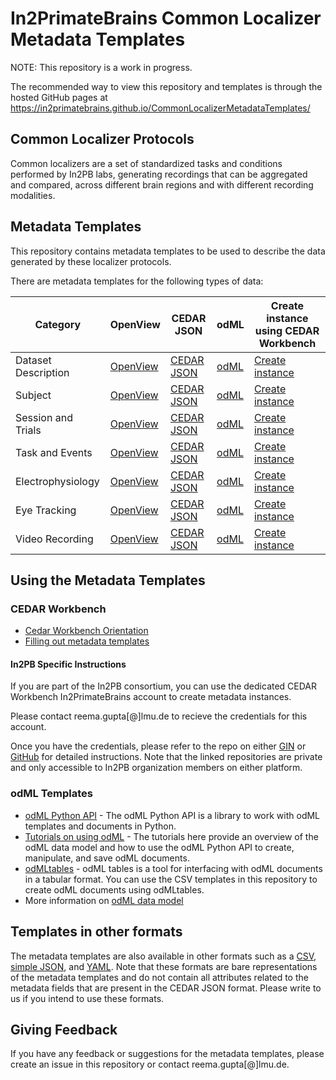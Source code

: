 # In2PrimateBrains Common Localizer Metadata Templates

NOTE: This repository is a work in progress.

The recommended way to view this repository and templates is through the hosted GitHub pages at https://in2primatebrains.github.io/CommonLocalizerMetadataTemplates/

## Common Localizer Protocols

Common localizers are a set of standardized tasks and conditions performed by In2PB labs, generating recordings that can be aggregated and compared, across different brain regions and with different recording modalities.

## Metadata Templates

This repository contains metadata templates to be used to describe the data generated by these localizer protocols. 

There are metadata templates for the following types of data:

| Category            | OpenView                                                                                                                                         | CEDAR JSON                                                                      | odML                                                                    | Create instance using CEDAR Workbench                                                                                                               |
| ------------------- | ------------------------------------------------------------------------------------------------------------------------------------------------ | ------------------------------------------------------------------------------- | ----------------------------------------------------------------------- | --------------------------------------------------------------------------------------------------------------------------------------------------- |
| Dataset Description | [OpenView](https://openview.metadatacenter.org/templates/https:%2F%2Frepo.metadatacenter.org%2Ftemplates%2F9c9841f8-4d47-4015-b11c-fa187ae0e36c) | [CEDAR JSON](templates-cedar/in2pb-templates/dataset-description-template.json) | [odML](templates-odml/in2pb-templates/dataset-description-template.xml) | [Create instance](https://cedar.metadatacenter.org/instances/create/https://repo.metadatacenter.org/templates/9c9841f8-4d47-4015-b11c-fa187ae0e36c) |
| Subject             | [OpenView](https://openview.metadatacenter.org/templates/https:%2F%2Frepo.metadatacenter.org%2Ftemplates%2Fd6d1e17c-5f1a-4749-a8b7-a2b4a16a8eac) | [CEDAR JSON](templates-cedar/in2pb-templates/subject-template.json)             | [odML](templates-odml/in2pb-templates/subject-template.xml)             | [Create instance](https://cedar.metadatacenter.org/instances/create/https://repo.metadatacenter.org/templates/d6d1e17c-5f1a-4749-a8b7-a2b4a16a8eac) |
| Session and Trials  | [OpenView](https://openview.metadatacenter.org/templates/https:%2F%2Frepo.metadatacenter.org%2Ftemplates%2Fcb8a1295-2e5b-455b-87a3-8925ef128ee9) | [CEDAR JSON](templates-cedar/in2pb-templates/session-trial-template.json)       | [odML](templates-odml/in2pb-templates/session-trial-template.xml)       | [Create instance](https://cedar.metadatacenter.org/instances/create/https://repo.metadatacenter.org/templates/cb8a1295-2e5b-455b-87a3-8925ef128ee9) |
| Task and Events     | [OpenView](https://openview.metadatacenter.org/templates/https:%2F%2Frepo.metadatacenter.org%2Ftemplates%2F401e76ac-f2b5-4e17-a95a-92f52c8cdfd7) | [CEDAR JSON](templates-cedar/in2pb-templates/task-event-template.json)          | [odML](templates-odml/in2pb-templates/task-event-template.xml)          | [Create instance](https://cedar.metadatacenter.org/instances/create/https://repo.metadatacenter.org/templates/401e76ac-f2b5-4e17-a95a-92f52c8cdfd7) |
| Electrophysiology   | [OpenView](https://openview.metadatacenter.org/templates/https:%2F%2Frepo.metadatacenter.org%2Ftemplates%2Fdd90a532-dc1e-4434-9d77-84367d5fa64f) | [CEDAR JSON](templates-cedar/in2pb-templates/electrophysiology-template.json)   | [odML](templates-odml/in2pb-templates/electrophysiology-template.xml)   | [Create instance](https://cedar.metadatacenter.org/instances/create/https://repo.metadatacenter.org/templates/dd90a532-dc1e-4434-9d77-84367d5fa64f) |
| Eye Tracking        | [OpenView](https://openview.metadatacenter.org/templates/https:%2F%2Frepo.metadatacenter.org%2Ftemplates%2Fdafd2d1e-81b9-44d4-854d-86ea58018de2) | [CEDAR JSON](templates-cedar/in2pb-templates/eye-tracking-template.json)        | [odML](templates-odml/in2pb-templates/eye-tracking-template.xml)        | [Create instance](https://cedar.metadatacenter.org/instances/create/https://repo.metadatacenter.org/templates/dafd2d1e-81b9-44d4-854d-86ea58018de2) |
| Video Recording     | [OpenView](https://openview.metadatacenter.org/templates/https:%2F%2Frepo.metadatacenter.org%2Ftemplates%2F4fb5128a-1538-447f-a652-a0e7f7f6b037) | [CEDAR JSON](templates-cedar/in2pb-templates/video-recording-template.json)     | [odML](templates-odml/in2pb-templates/video-recording-template.xml)     | [Create instance](https://cedar.metadatacenter.org/instances/create/https://repo.metadatacenter.org/templates/4fb5128a-1538-447f-a652-a0e7f7f6b037) |

## Using the Metadata Templates

### CEDAR Workbench 

- [Cedar Workbench Orientation](https://metadatacenter.readthedocs.io/en/latest/user-guide/pages/cedar-orientation/)
- [Filling out metadata templates](hhttps://metadatacenter.readthedocs.io/en/latest/user-guide/basic_topics/a5_filling_out_creating_metadata/)

#### In2PB Specific Instructions

If you are part of the In2PB consortium, you can use the dedicated CEDAR Workbench In2PrimateBrains account to create metadata instances. 

Please contact reema.gupta[@]lmu.de to recieve the credentials for this account. 

Once you have the credentials, please refer to the repo on either [GIN](https://gin.g-node.org/In2PrimateBrains/in2pb-metadata-instances) or [GitHub](https://github.com/In2PrimateBrains/in2pb-metadata-instances) for detailed instructions. Note that the linked repositories are private and only accessible to In2PB organization members on either platform.

### odML Templates

- [odML Python API](https://python-odml.readthedocs.io/en/latest/index.html) - The odML Python API is a library to work with odML templates and documents in Python.
- [Tutorials on using odML](https://python-odml.readthedocs.io/en/latest/tutorial.html) - The tutorials here provide an overview of the odML data model and how to use the odML Python API to create, manipulate, and save odML documents.
- [odMLtables](https://odmltables.readthedocs.io/en/version1.0/) - odML tables is a tool for interfacing with odML documents in a tabular format. You can use the CSV templates in this repository to create odML documents using odMLtables.
- More information on [odML data model](https://g-node.github.io/python-odml/)

## Templates in other formats

The metadata templates are also available in other formats such as a [CSV](./templates-csv/in2pb-templates/), [simple JSON](./templates-json/in2pb-templates/), and [YAML](./templates-yaml/in2pb-templates/). Note that these formats are bare representations of the metadata templates and do not contain all attributes related to the metadata fields that are present in the CEDAR JSON format. Please write to us if you intend to use these formats.

## Giving Feedback

If you have any feedback or suggestions for the metadata templates, please create an issue in this repository or contact reema.gupta[@]lmu.de.